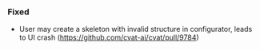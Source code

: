 ### Fixed

- User may create a skeleton with invalid structure in configurator, leads to UI crash
  (<https://github.com/cvat-ai/cvat/pull/9784>)
